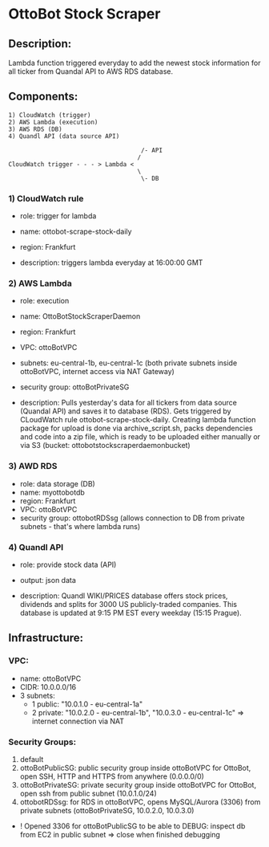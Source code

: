 # OttoBot Stock Scraper

## Description:
Lambda function triggered everyday to add the newest stock information for all ticker from Quandal API to AWS RDS database.

## Components:
	1) CloudWatch (trigger)
	2) AWS Lambda (execution)
	3) AWS RDS (DB)
	4) Quandl API (data source API)

										 /- API
										/
	CloudWatch trigger - - - > Lambda <
									    \
										 \- DB

### 1) CloudWatch rule
* role: trigger for lambda
* name: ottobot-scrape-stock-daily
* region: Frankfurt

* description: triggers lambda everyday at 16:00:00 GMT

### 2) AWS Lambda 
* role: execution
* name: OttoBotStockScraperDaemon
* region: Frankfurt
* VPC: ottoBotVPC
* subnets: eu-central-1b, eu-central-1c (both private subnets inside ottoBotVPC, internet access via NAT Gateway)
* security group: ottoBotPrivateSG

* description: Pulls yesterday's data for all tickers from data source (Quandal API) and saves it to database (RDS). Gets triggered by CLoudWatch rule ottobot-scrape-stock-daily. Creating lambda function package for upload is done via archive_script.sh, packs dependencies and code into a zip file, which is ready to be uploaded either manually or via S3 (bucket: ottobotstockscraperdaemonbucket)

### 3) AWD RDS
* role: data storage (DB)
* name: myottobotdb
* region: Frankfurt
* VPC: ottoBotVPC
* security group: ottobotRDSsg (allows connection to DB from private subnets - that's where lambda runs)

### 4) Quandl API
* role: provide stock data (API)
* output: json data

* description: Quandl WIKI/PRICES database offers stock prices, dividends and splits for 3000 US publicly-traded companies. This database is updated at 9:15 PM EST every weekday (15:15 Prague).

## Infrastructure:

### VPC:
* name: ottoBotVPC
* CIDR: 10.0.0.0/16
* 3 subnets:  
  * 1 public: "10.0.1.0 - eu-central-1a"
  * 2 private: "10.0.2.0 - eu-central-1b", "10.0.3.0 - eu-central-1c" => internet connection via NAT

### Security Groups:
1. default
2. ottoBotPublicSG: public security group inside ottoBotVPC for OttoBot, open SSH, HTTP and HTTPS from anywhere (0.0.0.0/0)
3. ottoBotPrivateSG: private security group inside ottoBotVPC for OttoBot, open ssh from public subnet (10.0.1.0/24)
4. ottobotRDSsg: for RDS in ottoBotVPC, opens MySQL/Aurora (3306) from private subnets (ottoBotPrivateSG, 10.0.2.0, 10.0.3.0)  
  * ! Opened 3306 for ottoBotPublicSG to be able to DEBUG: inspect db from EC2 in public subnet => close when finished debugging
